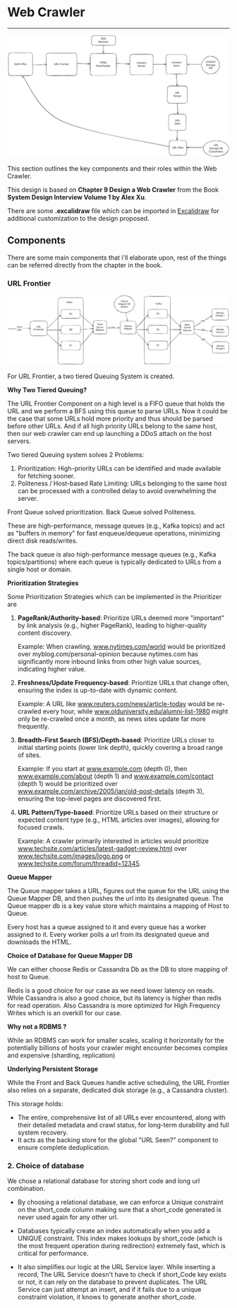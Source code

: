 # Web Crawler

---

![Web Crawler](web_crawler.svg)

This section outlines the key components and their roles within the Web Crawler.

This design is based on **Chapter 9 Design a Web Crawler** from the Book **System Design Interview Volume 1 by Alex Xu**.

There are some **.excalidraw** file which can be imported in [Excalidraw](https://excalidraw.com/) for additional customization to the design proposed.

## Components

There are some main components that i'll elaborate upon, rest of the things can be referred directly from the chapter in the book.

### URL Frontier

![URL Frontier](url_frontier.svg)

For URL Frontier, a two tiered Queuing System is created.

**Why Two Tiered Queuing?**

The URL Frontier Component on a high level is a FIFO queue that holds the URL and we perform a BFS using this queue to parse URLs.
Now it could be the case that some URLs hold more priority and thus should be parsed before other URLs.
And if all high priority URLs belong to the same host, then our web crawler can end up launching a DDoS attach on the host servers.

Two tiered Queuing system solves 2 Problems:

1) Prioritization: High-priority URLs can be identified and made available for fetching sooner.
2) Politeness / Host-based Rate Limiting: URLs belonging to the same host can be processed with a controlled delay to avoid overwhelming the server.

Front Queue solved prioritization.
Back Queue solved Politeness.

These are high-performance, message queues (e.g., Kafka topics) and act as "buffers in memory" 
for fast enqueue/dequeue operations, minimizing direct disk reads/writes.

The back queue is also high-performance message queues (e.g., Kafka topics/partitions) 
where each queue is typically dedicated to URLs from a single host or domain.

**Prioritization Strategies** 

Some Prioritization Strategies which can be implemented in the Prioritizer are

1. **PageRank/Authority-based**: Prioritize URLs deemed more "important" by link analysis (e.g., higher PageRank), leading to higher-quality content discovery.

	Example: When crawling, www.nytimes.com/world would be prioritized over myblog.com/personal-opinion because nytimes.com has 
	significantly more inbound links from other high value sources, indicating higher value.

2. **Freshness/Update Frequency-based**: Prioritize URLs that change often, ensuring the index is up-to-date with dynamic content.

	Example: A URL like www.reuters.com/news/article-today would be re-crawled every hour, 
	while www.olduniversity.edu/alumni-list-1980 might only be re-crawled once a month, as news sites update far more frequently.

3. **Breadth-First Search (BFS)/Depth-based**: Prioritize URLs closer to initial starting points (lower link depth), quickly covering a broad range of sites.

	Example: If you start at www.example.com (depth 0), 
	then www.example.com/about (depth 1) and www.example.com/contact (depth 1) would be prioritized over www.example.com/archive/2005/jan/old-post-details (depth 3), 
	ensuring the top-level pages are discovered first.

4. **URL Pattern/Type-based**: Prioritize URLs based on their structure or expected content type (e.g., HTML articles over images), allowing for focused crawls.

	Example: A crawler primarily interested in articles would prioritize www.techsite.com/articles/latest-gadget-review.html 
	over www.techsite.com/images/logo.png or www.techsite.com/forum/threadid=12345.


**Queue Mapper** 

The Queue mapper takes a URL, figures out the queue for the URL using the Queue Mapper DB, and then pushes the url into its designated queue.
The Queue mapper db is a key value store which maintains a mapping of Host to Queue.

Every host has a queue assigned to it and every queue has a worker assigned to it.
Every worker polls a url from its designated queue and downloads the HTML.

**Choice of Database for Queue Mapper DB**

We can either choose Redis or Cassandra Db as the DB to store mapping of host to Queue.

Redis is a good choice for our case as we need lower latency on reads.
While Cassandra is also a good choice, but its latency is higher than redis for read operation.
Also Cassandra is more optimized for High Frequency Writes which is an overkill for our case.

**Why not a RDBMS ?**

While an RDBMS can work for smaller scales, scaling it horizontally for the potentially billions of hosts 
your crawler might encounter becomes complex and expensive (sharding, replication)

**Underlying Persistent Storage**

While the Front and Back Queues handle active scheduling, the URL Frontier also relies on a separate, 
dedicated disk storage (e.g., a Cassandra cluster). 

This storage holds:
* The entire, comprehensive list of all URLs ever encountered, along with their detailed metadata and crawl status, 
for long-term durability and full system recovery.
* It acts as the backing store for the global "URL Seen?" component to ensure complete deduplication.

 
 
### 2. Choice of database

We chose a relational database for storing short code and long url combination.

* By choosing a relational database, we can enforce a Unique constraint on the short_code column 
making sure that a short_code generated is never used again for any other url.

* Databases typically create an index automatically when you add a UNIQUE constraint. 
This index makes lookups by short_code (which is the most frequent operation during redirection) extremely fast, which is critical for performance.

* It also simplifies our logic at the URL Service layer. While inserting a record,
The URL Service doesn't have to check if short_Code key exists or not, it can rely on the database to prevent duplicates.
The URL Service can just attempt an insert, and if it fails due to a unique constraint violation, it knows to generate another short_code.